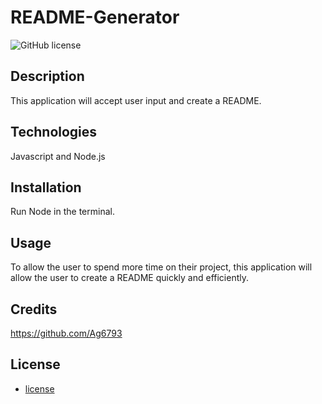 
# README-Generator

![GitHub license](https://img.shields.io/badge/license-MIT-red.svg)

## Description
This application will accept user input and create a README.

## Technologies
Javascript and Node.js

## Installation
Run Node in the terminal.

## Usage
To allow the user to spend more time on their project, this application will allow the user to create a README quickly and efficiently.

## Credits
https://github.com/Ag6793

## License
* [license](#license)



